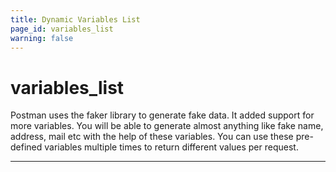 ```yaml
---
title: Dynamic Variables List
page_id: variables_list
warning: false
---
```


# variables\_list

Postman uses the faker library to generate fake data. It added support for more variables. You will be able to generate almost anything like fake name, address, mail etc with the help of these variables. You can use these pre-defined variables multiple times to return different values per request.

* * * * * * * * * * * * * * * * * * * * * * * * * * * * * * * * * * * * * * * * * * * * * * * * * * * * * * * * * * * * * * * * * * * * * * * * * * * * * * * * * * * * * * * * * * * * * * * * * * * * * * * * * * * * * * * * * * * * * * * * * * * * * * * * * * * 

